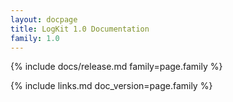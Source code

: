```yaml
---
layout: docpage
title: LogKit 1.0 Documentation
family: 1.0
---
```


{% include docs/release.md family=page.family %}


{% include links.md doc_version=page.family %}
